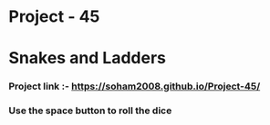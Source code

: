 # Project - 45 
# Snakes and Ladders

### Project link :- https://soham2008.github.io/Project-45/

### Use the space button to roll the dice
